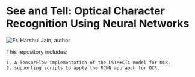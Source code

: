 # See and Tell: Optical Character Recognition Using Neural Networks
 ![Er. Harshul Jain, author](https://img.shields.io/badge/Author-Er.%20Harshul%20Jain%20-blue.svg)

This repository includes:
```
1. A TensorFlow implementation of the LSTM+CTC model for OCR.
2. supporting scripts to apply the RCNN appraoch for OCR.
```
